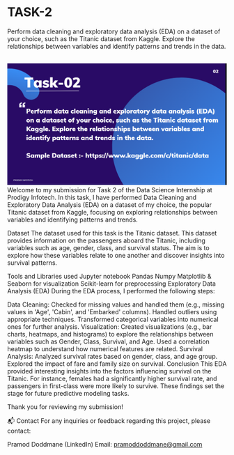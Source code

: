 # TASK-2
Perform data cleaning and exploratory data analysis (EDA) on a dataset of your choice, such as the Titanic dataset from Kaggle. Explore the relationships between variables and identify patterns and trends in the data.

<br> <img src="TASK-02.png" >
Welcome to my submission for Task 2 of the Data Science Internship at Prodigy Infotech. In this task, I have performed Data Cleaning and Exploratory Data Analysis (EDA) on a dataset of my choice, the popular Titanic dataset from Kaggle, focusing on exploring relationships between variables and identifying patterns and trends.

Dataset
The dataset used for this task is the Titanic dataset. This dataset provides information on the passengers aboard the Titanic, including variables such as age, gender, class, and survival status. The aim is to explore how these variables relate to one another and discover insights into survival patterns.

Tools and Libraries used
Jupyter notebook
Pandas
Numpy
Matplotlib & Seaborn for visualization
Scikit-learn for preprocessing
Exploratory Data Analysis (EDA)
During the EDA process, I performed the following steps:

Data Cleaning:
Checked for missing values and handled them (e.g., missing values in 'Age', 'Cabin', and 'Embarked' columns).
Handled outliers using appropriate techniques.
Transformed categorical variables into numerical ones for further analysis.
Visualization:
Created visualizations (e.g., bar charts, heatmaps, and histograms) to explore the relationships between variables such as Gender, Class, Survival, and Age.
Used a correlation heatmap to understand how numerical features are related.
Survival Analysis:
Analyzed survival rates based on gender, class, and age group.
Explored the impact of fare and family size on survival.
Conclusion
This EDA provided interesting insights into the factors influencing survival on the Titanic. For instance, females had a significantly higher survival rate, and passengers in first-class were more likely to survive. These findings set the stage for future predictive modeling tasks.

Thank you for reviewing my submission!

📬 Contact
For any inquiries or feedback regarding this project, please contact:

<a>Pramod Doddmane (LinkedIn)</a>
Email: pramoddoddmane@gmail.com
